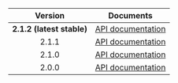 | Version | Documents |
|:---:|---|
| **2.1.2 (latest stable)** | [API documentation](latest-stable) |
| 2.1.1 | [API documentation](2.1.1) |
| 2.1.0 | [API documentation](2.1.0) |
| 2.0.0 | [API documentation](2.0.0) |
